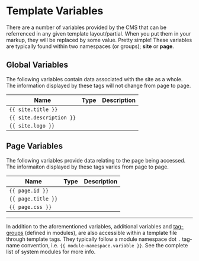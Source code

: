 # Template Variables 

There are a number of variables provided by the CMS that can be referrenced in any given template layout/partial. When you put them in your markup, they will be replaced by some value. Pretty simple! These variables are typically found within two namespaces (or groups); **site** or **page**.

## Global Variables 

The following variables contain data associated with the site as a whole. The information displayed by these tags will not change from page to page.

Name | Type | Description
---|---|---
`{{ site.title }}` | | 
`{{ site.description }}` | | 
`{{ site.logo }}` | | 

## Page Variables

The following variables provide data relating to the page being accessed. The informaiton displayed by these tags varies from page to page.

Name | Type | Description
---|---|---
`{{ page.id }}` | | 
`{{ page.title }}` | | 
`{{ page.css }}` | | 

<hr />

In addition to the aforementioned variables, additional variables and [tag-groups](http://) (defined in modules), are also accessible within a template file through template tags. They typically follow a module namespace dot ``.`` tag-name convention, i.e. ``{{ module-namespace.variable }}``. See the complete list of system modules for more info.
